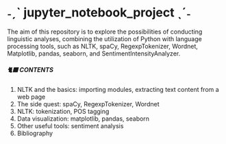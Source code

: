 #  ˗ˏˋ jupyter_notebook_project  ˎˊ˗
The aim of this repository is to explore the possibilities of conducting linguistic analyses, combining the utilization of Python with language processing tools, such as NLTK, spaCy, RegexpTokenizer, Wordnet, Matplotlib, pandas, seaborn, and SentimentIntensityAnalyzer.

##### 🐈‍⬛ CONTENTS
1. NLTK and the basics: importing modules, extracting text content from a web page
2. The side quest: spaCy, RegexpTokenizer, Wordnet
3. NLTK: tokenization, POS tagging
4. Data visualization: matplotlib, pandas, seaborn 
5. Other useful tools: sentiment analysis
6. Bibliography